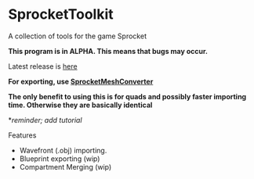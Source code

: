 # SprocketToolkit
A collection of tools for the game Sprocket

**This program is in ALPHA. This means that bugs may occur.**

Latest release is [here](https://github.com/ArgoreOfficial/SprocketToolkit/releases/latest)

**For exporting, use [SprocketMeshConverter](https://github.com/ArgoreOfficial/SprocketMeshConverter)**

**The only benefit to using this is for quads and possibly faster importing time. Otherwise they are basically identical**

**reminder; add tutorial*

Features
* Wavefront (.obj) importing.
* Blueprint exporting (wip)
* Compartment Merging (wip)
